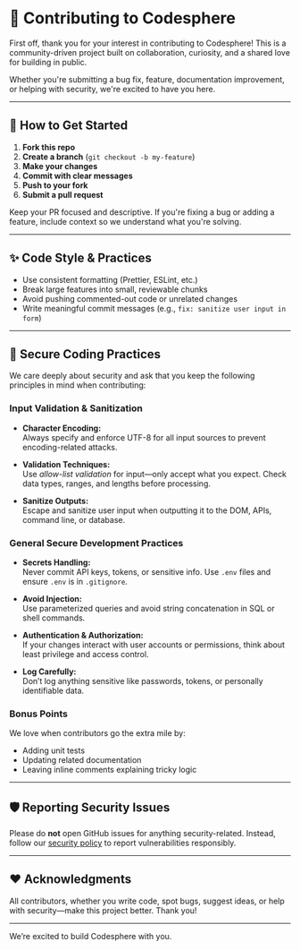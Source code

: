 # 🤝 Contributing to Codesphere

First off, thank you for your interest in contributing to Codesphere! This is a community-driven project built on collaboration, curiosity, and a shared love for building in public.

Whether you're submitting a bug fix, feature, documentation improvement, or helping with security, we're excited to have you here.

---

## 🚀 How to Get Started

1. **Fork this repo**
2. **Create a branch** (`git checkout -b my-feature`)
3. **Make your changes**
4. **Commit with clear messages**
5. **Push to your fork**
6. **Submit a pull request**

Keep your PR focused and descriptive. If you're fixing a bug or adding a feature, include context so we understand what you're solving.

---

## ✨ Code Style & Practices

- Use consistent formatting (Prettier, ESLint, etc.)
- Break large features into small, reviewable chunks
- Avoid pushing commented-out code or unrelated changes
- Write meaningful commit messages (e.g., `fix: sanitize user input in form`)

---

## 🔐 Secure Coding Practices

We care deeply about security and ask that you keep the following principles in mind when contributing:

### Input Validation & Sanitization

- **Character Encoding:**  
  Always specify and enforce UTF-8 for all input sources to prevent encoding-related attacks.

- **Validation Techniques:**  
  Use *allow-list validation* for input—only accept what you expect. Check data types, ranges, and lengths before processing.

- **Sanitize Outputs:**  
  Escape and sanitize user input when outputting it to the DOM, APIs, command line, or database.

### General Secure Development Practices

- **Secrets Handling:**  
  Never commit API keys, tokens, or sensitive info. Use `.env` files and ensure `.env` is in `.gitignore`.

- **Avoid Injection:**  
  Use parameterized queries and avoid string concatenation in SQL or shell commands.

- **Authentication & Authorization:**  
  If your changes interact with user accounts or permissions, think about least privilege and access control.

- **Log Carefully:**  
  Don’t log anything sensitive like passwords, tokens, or personally identifiable data.

### Bonus Points

We love when contributors go the extra mile by:

- Adding unit tests
- Updating related documentation
- Leaving inline comments explaining tricky logic

---

## 🛡️ Reporting Security Issues

Please do **not** open GitHub issues for anything security-related. Instead, follow our [security policy](./SECURITY.md) to report vulnerabilities responsibly.

---

## ❤️ Acknowledgments

All contributors, whether you write code, spot bugs, suggest ideas, or help with security—make this project better. Thank you!

---

We’re excited to build Codesphere with you.
